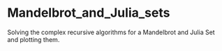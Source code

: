 # Mandelbrot_and_Julia_sets
Solving the complex recursive algorithms for a Mandelbrot and Julia Set and plotting them. 
